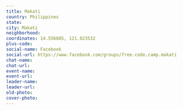 ```yaml
---
title: Makati
country: Philippines
state: 
city: Makati
neighborhood: 
coordinates: 14.556885, 121.023532
plus-code:
social-name: Facebook
social-url: https://www.facebook.com/groups/free.code.camp.makati
chat-name:
chat-url:
event-name:
event-url:
leader-name:
leader-url:
old-photo: 
cover-photo:
---
```

